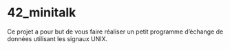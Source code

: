 # 42_minitalk
Ce projet a pour but de vous faire réaliser un petit programme d’échange de données utilisant les signaux UNIX.
